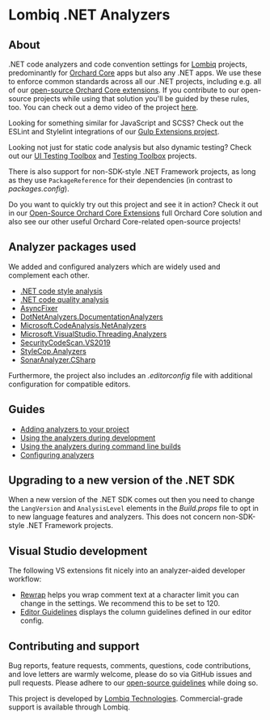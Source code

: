# Lombiq .NET Analyzers



## About

.NET code analyzers and code convention settings for [Lombiq](https://lombiq.com) projects, predominantly for [Orchard Core](https://www.orchardcore.net/) apps but also any .NET apps. We use these to enforce common standards across all our .NET projects, including e.g. all of our [open-source Orchard Core extensions](https://github.com/Lombiq/Open-Source-Orchard-Core-Extensions). If you contribute to our open-source projects while using that solution you'll be guided by these rules, too. You can check out a demo video of the project [here](https://www.youtube.com/watch?v=dtbGRi3Cezs).

Looking for something similar for JavaScript and SCSS? Check out the ESLint and Stylelint integrations of our [Gulp Extensions project](https://github.com/Lombiq/Gulp-Extensions).

Looking not just for static code analysis but also dynamic testing? Check out our [UI Testing Toolbox](https://github.com/Lombiq/UI-Testing-Toolbox) and [Testing Toolbox](https://github.com/Lombiq/Testing-Toolbox) projects.

There is also support for non-SDK-style .NET Framework projects, as long as they use `PackageReference` for their dependencies (in contrast to *packages.config*).

Do you want to quickly try out this project and see it in action? Check it out in our [Open-Source Orchard Core Extensions](https://github.com/Lombiq/Open-Source-Orchard-Core-Extensions) full Orchard Core solution and also see our other useful Orchard Core-related open-source projects!

## Analyzer packages used

We added and configured analyzers which are widely used and complement each other.

- [.NET code style analysis](https://docs.microsoft.com/en-us/dotnet/fundamentals/code-analysis/overview#code-style-analysis)
- [.NET code quality analysis](https://docs.microsoft.com/en-us/dotnet/fundamentals/code-analysis/overview#code-quality-analysis)
- [AsyncFixer](https://www.nuget.org/packages/AsyncFixer)
- [DotNetAnalyzers.DocumentationAnalyzers](https://www.nuget.org/packages/DotNetAnalyzers.DocumentationAnalyzers/)
- [Microsoft.CodeAnalysis.NetAnalyzers](https://www.nuget.org/packages/Microsoft.CodeAnalysis.NetAnalyzers)
- [Microsoft.VisualStudio.Threading.Analyzers](https://www.nuget.org/packages/microsoft.visualstudio.threading.analyzers)
- [SecurityCodeScan.VS2019](https://www.nuget.org/packages/SecurityCodeScan.VS2019/)
- [StyleCop.Analyzers](https://www.nuget.org/packages/StyleCop.Analyzers/)
- [SonarAnalyzer.CSharp](https://www.nuget.org/packages/SonarAnalyzer.CSharp/)

Furthermore, the project also includes an *.editorconfig* file with additional configuration for compatible editors.


## Guides

- [Adding analyzers to your project](Docs/AddingAnalyzers.md)
- [Using the analyzers during development](Docs/UsingAnalyzersDuringDevelopment.md)
- [Using the analyzers during command line builds](Docs/UsingAnalyzersDuringCommandLineBuilds.md)
- [Configuring analyzers](Docs/ConfiguringAnalyzers.md)


## Upgrading to a new version of the .NET SDK

When a new version of the .NET SDK comes out then you need to change the `LangVersion` and `AnalysisLevel` elements in the *Build.props* file to opt in to new language features and analyzers. This does not concern non-SDK-style .NET Framework projects.


## Visual Studio development

The following VS extensions fit nicely into an analyzer-aided developer workflow:
- [Rewrap](https://marketplace.visualstudio.com/items?itemName=stkb.Rewrap-18980) helps you wrap comment text at a character limit you can change in the settings. We recommend this to be set to 120.
- [Editor Guidelines](https://marketplace.visualstudio.com/items?itemName=PaulHarrington.EditorGuidelines) displays the column guidelines defined in our editor config.


## Contributing and support

Bug reports, feature requests, comments, questions, code contributions, and love letters are warmly welcome, please do so via GitHub issues and pull requests. Please adhere to our [open-source guidelines](https://lombiq.com/open-source-guidelines) while doing so.

This project is developed by [Lombiq Technologies](https://lombiq.com/). Commercial-grade support is available through Lombiq.
